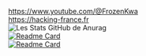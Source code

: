 https://www.youtube.com/@FrozenKwa  
https://hacking-france.fr  
![Les Stats GitHub de Anurag](https://github-readme-stats.vercel.app/api?username=frozenka&show_icons=true&theme=dark)  
[![Readme Card](https://github-readme-stats.vercel.app/api/pin/?username=Frozenka&repo=hacking-france)](https://github.com/Frozenka/hacking-france)  
[![Readme Card](https://github-readme-stats.vercel.app/api/pin/?username=Frozenka&repo=Exegol-Ressources)](https://github.com/Frozenka/Exegol-Ressources)  
